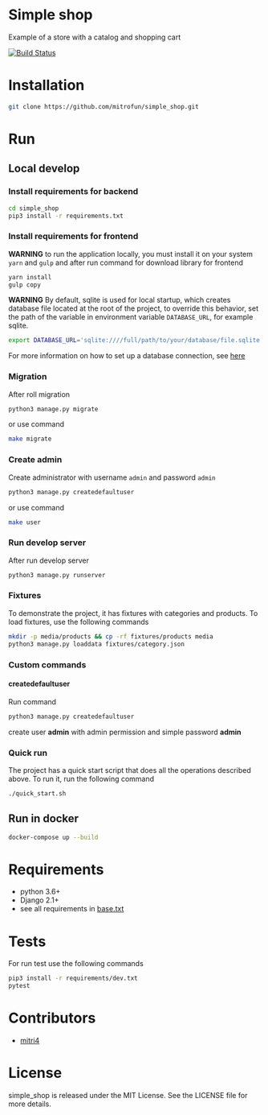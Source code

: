 Simple shop
=====
Example of a store with a catalog and shopping cart

[![Build Status](https://travis-ci.com/mitrofun/simple_shop.svg?branch=master)](https://travis-ci.com/mitrofun/simple_shop)

Installation
====
```bash
git clone https://github.com/mitrofun/simple_shop.git
```

Run
====

Local develop
---

### Install requirements for backend
```bash
cd simple_shop
pip3 install -r requirements.txt
```
### Install requirements for frontend
**WARNING** to run the application locally, you must install it on 
your system `yarn` and `gulp` and after run command for download
 library for frontend
```bash
yarn install
gulp copy
```
**WARNING** By default, sqlite is used for local startup, which creates 
database file located at the root of the project,
to override this behavior, set the path of the variable in 
environment variable `DATABASE_URL`, for example sqlite. 
```bash
export DATABASE_URL='sqlite:////full/path/to/your/database/file.sqlite'
```
For more information on how to set up a database connection, 
see [here](https://github.com/kennethreitz/dj-database-url#url-schema)

### Migration
After roll migration
```bash
python3 manage.py migrate
```
or use command
```bash
make migrate
```
### Create admin
Create administrator with username `admin` and password `admin` 
```bash
python3 manage.py createdefaultuser
```
or use command
```bash
make user
```
### Run develop server
After run develop server
```bash
python3 manage.py runserver
```
### Fixtures
To demonstrate the project, it has fixtures with categories and products.
To load fixtures, use the following commands
```bash
mkdir -p media/products && cp -rf fixtures/products media
python3 manage.py loaddata fixtures/category.json
```

### Custom commands
#### createdefaultuser
Run command
```bash
python3 manage.py createdefaultuser
```
create user **admin** with admin permission and simple password **admin**

### Quick run
The project has a quick start script that does all the operations described above.
To run it, run the following command
```bash
./quick_start.sh
```

Run in docker
----
```bash
docker-compose up --build
```

Requirements
=====
- python 3.6+
- Django 2.1+
- see all requirements in [base.txt](https://github.com/mitrofun/simple_shop/blob/master/requirements/base.txt)


Tests
====
For run test use the following commands
```bash
pip3 install -r requirements/dev.txt
pytest
```

Contributors
====
- [mitri4](https://github.com/mitrofun)

License
=====
simple_shop is released under the MIT License. See the LICENSE file for more details.
